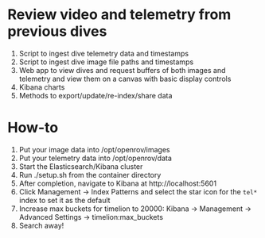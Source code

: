 # Review video and telemetry from previous dives

1. Script to ingest dive telemetry data and timestamps
2. Script to ingest dive image file paths and timestamps
3. Web app to view dives and request buffers of both images and telemetry and view them on a canvas with basic display controls
4. Kibana charts
5. Methods to export/update/re-index/share data

# How-to
1. Put your image data into /opt/openrov/images
2. Put your telemetry data into /opt/openrov/data
3. Start the Elasticsearch/Kibana cluster
4. Run ./setup.sh from the container directory
5. After completion, navigate to Kibana at http://localhost:5601
6. Click Management -> Index Patterns and select the star icon for the `tel*` index to set it as the default
7. Increase max buckets for timelion to 20000: Kibana -> Management -> Advanced Settings -> timelion:max_buckets
8. Search away!


